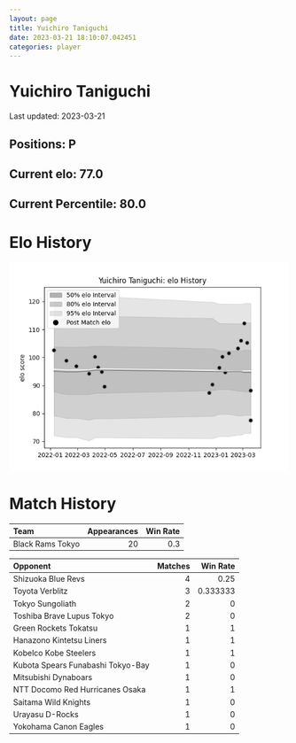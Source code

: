 ```yaml
---  
layout: page  
title: Yuichiro Taniguchi  
date: 2023-03-21 18:10:07.042451  
categories: player  
---
```

# Yuichiro Taniguchi


Last updated: 2023-03-21
## Positions: P

## Current elo: 77.0

## Current Percentile: 80.0

# Elo History


![elo history](history_YuichiroTaniguchi.png)
# Match History


| Team             |   Appearances |   Win Rate |
|:-----------------|--------------:|-----------:|
| Black Rams Tokyo |            20 |        0.3 |

| Opponent                          |   Matches |   Win Rate |
|:----------------------------------|----------:|-----------:|
| Shizuoka Blue Revs                |         4 |   0.25     |
| Toyota Verblitz                   |         3 |   0.333333 |
| Tokyo Sungoliath                  |         2 |   0        |
| Toshiba Brave Lupus Tokyo         |         2 |   0        |
| Green Rockets Tokatsu             |         1 |   1        |
| Hanazono Kintetsu Liners          |         1 |   1        |
| Kobelco Kobe Steelers             |         1 |   1        |
| Kubota Spears Funabashi Tokyo-Bay |         1 |   0        |
| Mitsubishi Dynaboars              |         1 |   0        |
| NTT Docomo Red Hurricanes Osaka   |         1 |   1        |
| Saitama Wild Knights              |         1 |   0        |
| Urayasu D-Rocks                   |         1 |   0        |
| Yokohama Canon Eagles             |         1 |   0        |